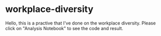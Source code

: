 # workplace-diversity

Hello, this is a practive that I've done on the workplace diversity. Please click on "Analysis Notebook" to see the code and result.
